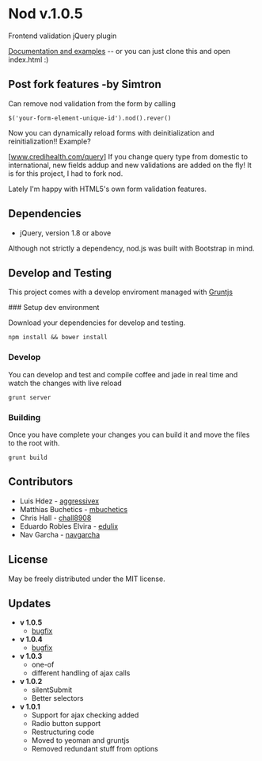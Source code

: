 Nod v.1.0.5
===========

Frontend validation jQuery plugin

[Documentation and examples](http://casperin.github.com/nod "nod") -- or you can
just clone this and open index.html :)


Post fork features -by Simtron
------------------------------
Can remove nod validation from the form by calling 

`$('your-form-element-unique-id').nod().rever()`

Now you can dynamically reload forms with deinitialization and reinitialization!!
Example?

[www.credihealth.com/query]
If you change query type from domestic to international, new fields addup and new validations are added on the fly!
It is for this project, I had to fork nod.

Lately I'm happy with HTML5's own form validation features.

Dependencies
------------

* jQuery, version 1.8 or above

Although not strictly a dependency, nod.js was built with Bootstrap in mind.

Develop and Testing
-------------------

This project comes with a develop enviroment managed with
[Gruntjs](http://gruntjs.com)

### Setup dev environment

Download your dependencies for develop and testing.

    npm install && bower install

### Develop

You can develop and test and compile coffee and jade in real time and watch the
changes with live reload

    grunt server

### Building

Once you have complete your changes you can build it and move the files to the
root with.

    grunt build


Contributors
------------

* Luis Hdez - [aggressivex](https://github.com/aggressivex)
* Matthias Buchetics - [mbuchetics](https://github.com/mbuchetics)
* Chris Hall - [chall8908](https://github.com/chall8908)
* Eduardo Robles Elvira - [edulix](https://github.com/edulix)
* Nav Garcha - [navgarcha](https://github.com/navgarcha)


License
-------

May be freely distributed under the MIT license.


Updates
-------

* **v 1.0.5**
  * [bugfix](https://github.com/casperin/nod/issues/39)
* **v 1.0.4**
  * [bugfix](https://github.com/casperin/nod/pull/37)
* **v 1.0.3**
  * one-of
  * different handling of ajax calls
* **v 1.0.2**
  * silentSubmit
  * Better selectors
* **v 1.0.1**
  * Support for ajax checking added
  * Radio button support
  * Restructuring code
  * Moved to yeoman and gruntjs
  * Removed redundant stuff from options
